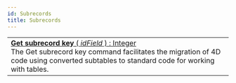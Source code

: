 ```yaml
---
id: Subrecords
title: Subrecords
---
```

||
|---|
|[**Get subrecord key** ( *idField* ) : Integer](../../commands-legacy/get-subrecord-key)<br/>The Get subrecord key command facilitates the migration of 4D code using converted subtables to standard code for working with tables.|
